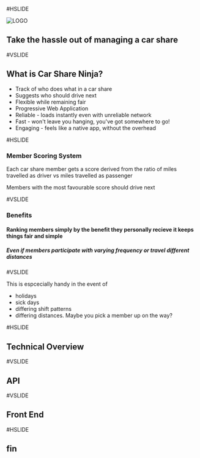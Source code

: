 #HSLIDE

![LOGO](https://carshare.ninja/assets/icons/android-chrome-192x192.png)

## Take the hassle out of managing a car share

#VSLIDE

## What is Car Share Ninja?

- Track of who does what in a car share <!-- .element: class="fragment" data-fragment-index="1" -->
- Suggests who should drive next <!-- .element: class="fragment" data-fragment-index="2" -->
- Flexible while remaining fair <!-- .element: class="fragment" data-fragment-index="3" -->
- Progressive Web Application <!-- .element: class="fragment" data-fragment-index="4" -->
 - Reliable - loads instantly even with unreliable network
 - Fast - won't leave you hanging, you've got somewhere to go!
 - Engaging - feels like a native app, without the overhead

#HSLIDE

### Member Scoring System

Each car share member gets a score derived from the ratio of miles travelled as driver vs miles travelled as passenger

Members with the most favourable score should drive next

#VSLIDE

### Benefits

#### Ranking members simply by the benefit they personally recieve it keeps things fair and simple

##### Even if members participate with varying frequency or travel different distances

#VSLIDE

This is espcecially handy in the event of
- holidays
- sick days
- differing shift patterns
- differing distances. Maybe you pick a member up on the way?

#HSLIDE

## Technical Overview

#VSLIDE

## API

#VSLIDE

## Front End

#HSLIDE

## fin
